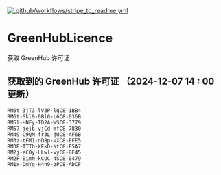 [![.github/workflows/stripe_to_readme.yml](https://github.com/zjx-kimi/GreenHubLicence/actions/workflows/stripe_to_readme.yml/badge.svg)](https://github.com/zjx-kimi/GreenHubLicence/actions/workflows/stripe_to_readme.yml)
# GreenHubLicence
获取 GreenHub 许可证
## 获取到的 GreenHub 许可证 （2024-12-07 14 : 00 更新）
```
RM6t-3jT3-lV3P-lgC8-1BB4
RM6t-Skl9-0Bl0-L6C8-036B
RM5l-HNFy-TD2A-WSC8-3779
RM57-jejb-vjCd-mfC8-7830
RM49-C9QM-fr3L-jUC8-AF6B
RM3z-tFM1-nDBp-vXC8-EFE5
RM3E-ITTb-XEkD-NtC8-F5A7
RM2j-eCOy-LLwl-vyC8-8F45
RM2F-BimN-kCUC-4SC8-0479
RM1x-DmYg-H4h9-zPC8-ADCF
```
